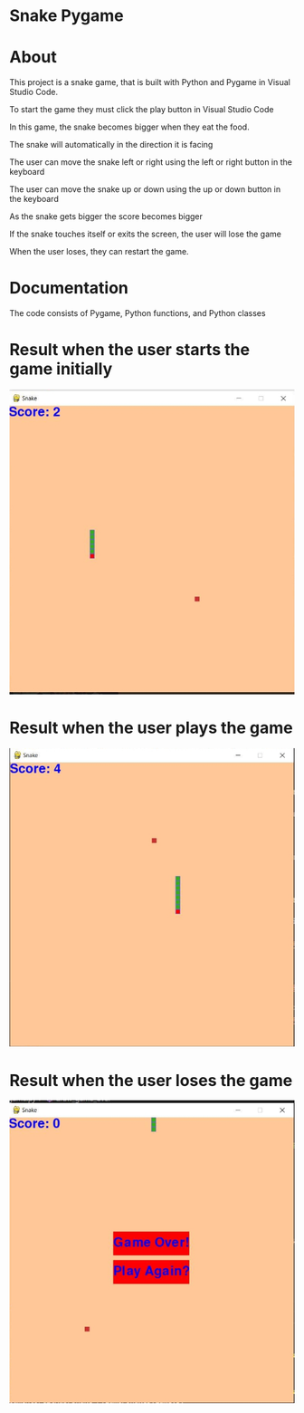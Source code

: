# Snake Pygame

# About
This project is a snake game, that is built with Python and Pygame in Visual Studio Code.

To start the game they must click the play button in Visual Studio Code

In this game, the snake becomes bigger when they eat the food.

The snake will automatically in the direction it is facing

The user can move the snake left or right using the left or right button in the keyboard

The user can move the snake up or down using the up or down button in the keyboard

As the snake gets bigger the score becomes bigger

If the snake touches itself or exits the screen, the user will lose the game

When the user loses, they can restart the game.

# Documentation
The code consists of Pygame, Python functions, and Python classes

# Result when the user starts the game initially
![](images/snakePygameThumbnail.jpg)
# Result when the user plays the game 
![](images/snakePygameplaying.jpg)
# Result when the user loses the game
![](images/snakePygameGameOver.jpg)